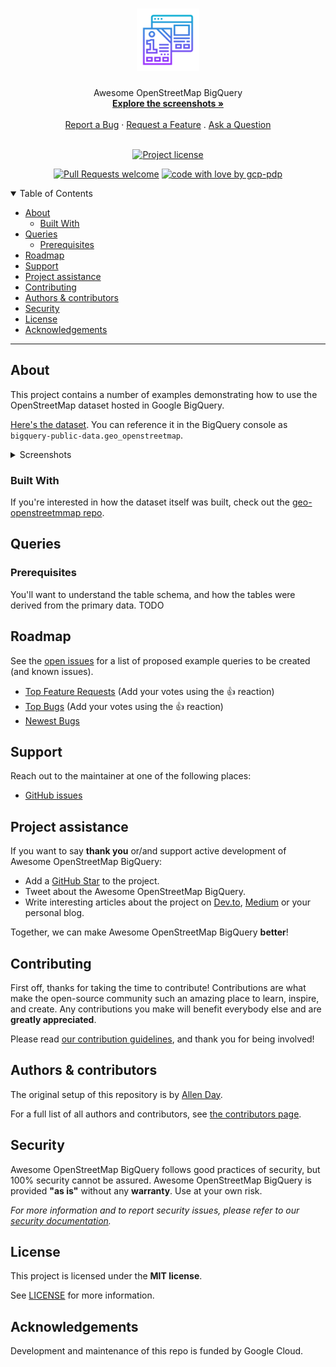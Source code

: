 <h1 align="center">
  <a href="https://github.com/gcp-pdp/awesome-bigquery-openstreetmap">
    <!-- Please provide path to your logo here -->
    <img src="docs/images/logo.svg" alt="Logo" width="100" height="100">
  </a>
</h1>

<div align="center">
  Awesome OpenStreetMap BigQuery
  <br />
  <a href="#about"><strong>Explore the screenshots »</strong></a>
  <br />
  <br />
  <a href="https://github.com/gcp-pdp/awesome-bigquery-openstreetmap/issues/new?assignees=&labels=bug&template=01_BUG_REPORT.md&title=bug%3A+">Report a Bug</a>
  ·
  <a href="https://github.com/gcp-pdp/awesome-bigquery-openstreetmap/issues/new?assignees=&labels=enhancement&template=02_FEATURE_REQUEST.md&title=feat%3A+">Request a Feature</a>
  .
  <a href="https://github.com/gcp-pdp/awesome-bigquery-openstreetmap/issues/new?assignees=&labels=question&template=04_SUPPORT_QUESTION.md&title=support%3A+">Ask a Question</a>
</div>

<div align="center">
<br />

[![Project license](https://img.shields.io/github/license/gcp-pdp/awesome-bigquery-openstreetmap.svg?style=flat-square)](LICENSE)

[![Pull Requests welcome](https://img.shields.io/badge/PRs-welcome-ff69b4.svg?style=flat-square)](https://github.com/gcp-pdp/awesome-bigquery-openstreetmap/issues?q=is%3Aissue+is%3Aopen+label%3A%22help+wanted%22)
[![code with love by gcp-pdp](https://img.shields.io/badge/%3C%2F%3E%20with%20%E2%99%A5%20by-allenday-ff1414.svg?style=flat-square)](https://github.com/allenday)

</div>

<details open="open">
<summary>Table of Contents</summary>

- [About](#about)
  - [Built With](#built-with)
- [Queries](#queries)
  - [Prerequisites](#prerequisites)
- [Roadmap](#roadmap)
- [Support](#support)
- [Project assistance](#project-assistance)
- [Contributing](#contributing)
- [Authors & contributors](#authors--contributors)
- [Security](#security)
- [License](#license)
- [Acknowledgements](#acknowledgements)

</details>

---

## About

This project contains a number of examples demonstrating how to use the OpenStreetMap dataset hosted in Google BigQuery.

[Here's the dataset](https://console.cloud.google.com/marketplace/product/openstreetmap/geo-openstreetmap). You can reference it in the BigQuery console as `bigquery-public-data.geo_openstreetmap`.

<details>
<summary>Screenshots</summary>
<br>

| Distance to nearest medical facility (Singapore)                                                             | Etc                                                                    |
| :----------------------------------------------------------------------------------------------------------: | :--------------------------------------------------------------------: |
| <img src="img/hospital_distances.png" title="Distance to nearest medical facility (Singapore)" width="100%"> | <img src="img/screenshot.png" title="Etc" width="100%">                |
| [SQL](sql/hospital_distances.sql)                                                                            |                                                                        |
</details>

### Built With

If you're interested in how the dataset itself was built, check out the [geo-openstreetmmap repo](https://github.com/gcp-pdp/geo-openstreetmap).

## Queries

### Prerequisites

You'll want to understand the table schema, and how the tables were derived from the primary data. TODO

## Roadmap

See the [open issues](https://github.com/gcp-pdp/awesome-bigquery-openstreetmap/issues) for a list of proposed example queries to be created (and known issues).

- [Top Feature Requests](https://github.com/gcp-pdp/awesome-bigquery-openstreetmap/issues?q=label%3Aenhancement+is%3Aopen+sort%3Areactions-%2B1-desc) (Add your votes using the 👍 reaction)
- [Top Bugs](https://github.com/gcp-pdp/awesome-bigquery-openstreetmap/issues?q=is%3Aissue+is%3Aopen+label%3Abug+sort%3Areactions-%2B1-desc) (Add your votes using the 👍 reaction)
- [Newest Bugs](https://github.com/gcp-pdp/awesome-bigquery-openstreetmap/issues?q=is%3Aopen+is%3Aissue+label%3Abug)

## Support

Reach out to the maintainer at one of the following places:

- [GitHub issues](https://github.com/gcp-pdp/awesome-bigquery-openstreetmap/issues/new?assignees=&labels=question&template=04_SUPPORT_QUESTION.md&title=support%3A+)

## Project assistance

If you want to say **thank you** or/and support active development of Awesome OpenStreetMap BigQuery:

- Add a [GitHub Star](https://github.com/gcp-pdp/awesome-bigquery-openstreetmap) to the project.
- Tweet about the Awesome OpenStreetMap BigQuery.
- Write interesting articles about the project on [Dev.to](https://dev.to/), [Medium](https://medium.com/) or your personal blog.

Together, we can make Awesome OpenStreetMap BigQuery **better**!

## Contributing

First off, thanks for taking the time to contribute! Contributions are what make the open-source community such an amazing place to learn, inspire, and create. Any contributions you make will benefit everybody else and are **greatly appreciated**.

Please read [our contribution guidelines](docs/CONTRIBUTING.md), and thank you for being involved!

## Authors & contributors

The original setup of this repository is by [Allen Day](https://github.com/allenday).

For a full list of all authors and contributors, see [the contributors page](https://github.com/gcp-pdp/awesome-bigquery-openstreetmap/contributors).

## Security

Awesome OpenStreetMap BigQuery follows good practices of security, but 100% security cannot be assured.
Awesome OpenStreetMap BigQuery is provided **"as is"** without any **warranty**. Use at your own risk.

_For more information and to report security issues, please refer to our [security documentation](docs/SECURITY.md)._

## License

This project is licensed under the **MIT license**.

See [LICENSE](LICENSE) for more information.

## Acknowledgements

Development and maintenance of this repo is funded by Google Cloud.
